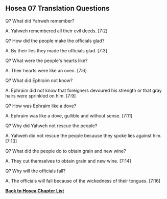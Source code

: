 ## Hosea 07 Translation Questions ##

Q? What did Yahweh remember?

A. Yahweh remembered all their evil deeds. [7:2]

Q? How did the people make the officials glad?

A. By their lies they made the officials glad. [7:3]

Q? What were the people's hearts like?

A. Their hearts were like an oven. [7:6]

Q? What did Ephraim not know?

A. Ephraim did not know that foreigners devoured his strength or that gray hairs were sprinkled on him. [7:9]

Q? How was Ephraim like a dove?

A. Ephraim was like a dove, gullible and without sense. [7:11]

Q? Why did Yahweh not rescue the people?

A. Yahweh did not rescue the people because they spoke lies against him. [7:13]

Q? What did the people do to obtain grain and new wine?

A. They cut themselves to obtain grain and new wine. [7:14]

Q? Why will the officials fall?

A. The officials will fall because of the wickedness of their tongues. [7:16]

__[Back to Hosea Chapter List](./)__


